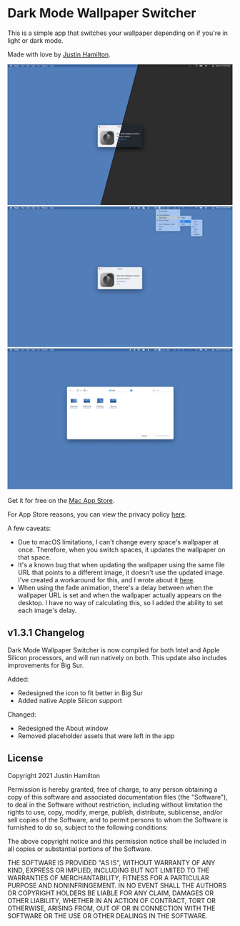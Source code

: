 # Dark Mode Wallpaper Switcher

This is a simple app that switches your wallpaper depending on if you're in light or dark mode.

Made with love by [Justin Hamilton](https://www.jwhamilton.co/).

![screenshot1](/images/1.png)
![screenshot2](/images/2.png)
![screenshot3](/images/3.png)

Get it for free on the [Mac App Store](https://apps.apple.com/us/app/dark-mode-wallpaper-switcher/id1488154568).

For App Store reasons, you can view the privacy policy [here](https://github.com/jwhamilton99/dark-mode-wallpaper/blob/master/privacypolicy.md).

A few caveats:

* Due to macOS limitations, I can't change every space's wallpaper at once. Therefore, when you switch spaces, it updates the wallpaper on that space.
* It's a known bug that when updating the wallpaper using the same file URL that points to a different image, it doesn't use the updated image. I've created a workaround for this, and I wrote about it [here](https://medium.com/@jwhamilton99/updating-wallpaper-urls-in-swift-6b014792e8b).
* When using the fade animation, there's a delay between when the wallpaper URL is set and when the wallpaper actually appears on the desktop. I have no way of calculating this, so I added the ability to set each image's delay.

## v1.3.1 Changelog

Dark Mode Wallpaper Switcher is now compiled for both Intel and Apple Silicon processors, and will run natively on both. This update also includes improvements for Big Sur.

Added:
- Redesigned the icon to fit better in Big Sur
- Added native Apple Silicon support

Changed:
- Redesigned the About window
- Removed placeholder assets that were left in the app

## License

Copyright 2021 Justin Hamilton

Permission is hereby granted, free of charge, to any person obtaining a copy of this software and associated documentation files (the "Software"), to deal in the Software without restriction, including without limitation the rights to use, copy, modify, merge, publish, distribute, sublicense, and/or sell copies of the Software, and to permit persons to whom the Software is furnished to do so, subject to the following conditions:

The above copyright notice and this permission notice shall be included in all copies or substantial portions of the Software.

THE SOFTWARE IS PROVIDED "AS IS", WITHOUT WARRANTY OF ANY KIND, EXPRESS OR IMPLIED, INCLUDING BUT NOT LIMITED TO THE WARRANTIES OF MERCHANTABILITY, FITNESS FOR A PARTICULAR PURPOSE AND NONINFRINGEMENT. IN NO EVENT SHALL THE AUTHORS OR COPYRIGHT HOLDERS BE LIABLE FOR ANY CLAIM, DAMAGES OR OTHER LIABILITY, WHETHER IN AN ACTION OF CONTRACT, TORT OR OTHERWISE, ARISING FROM, OUT OF OR IN CONNECTION WITH THE SOFTWARE OR THE USE OR OTHER DEALINGS IN THE SOFTWARE.
